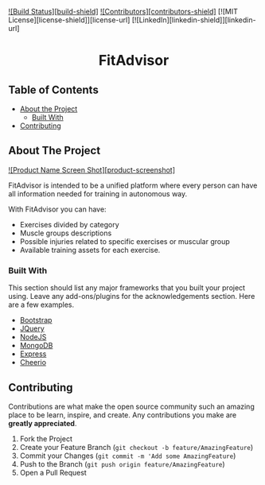 <!-- PROJECT SHIELDS -->
[![Build Status][build-shield]]()
[![Contributors][contributors-shield]]()
[![MIT License][license-shield]][license-url]
[![LinkedIn][linkedin-shield]][linkedin-url]


<p align="center">
  
  <h1 align="center">FitAdvisor</h1>

</p>

<!-- TABLE OF CONTENTS -->
## Table of Contents

* [About the Project](#about-the-project)
  * [Built With](#built-with)
* [Contributing](#contributing)


<!-- ABOUT THE PROJECT -->
## About The Project

[![Product Name Screen Shot][product-screenshot]](https://example.com)

FitAdvisor is intended to be a unified platform where every person can have all information needed for training in autonomous way.

With FitAdvisor you can have:
* Exercises divided by category
* Muscle groups descriptions
* Possible injuries related to specific exercises or muscular group
* Available training assets for each exercise.


### Built With
This section should list any major frameworks that you built your project using. Leave any add-ons/plugins for the acknowledgements section. Here are a few examples.
* [Bootstrap](https://getbootstrap.com)
* [JQuery](https://jquery.com)
* [NodeJS](https://nodejs.org)
* [MongoDB](https://mongodb.com)
* [Express](https://expressjs.com)
* [Cheerio](https://cheerio.js.org/)


<!-- CONTRIBUTING -->
## Contributing

Contributions are what make the open source community such an amazing place to be learn, inspire, and create. Any contributions you make are **greatly appreciated**.

1. Fork the Project
2. Create your Feature Branch (`git checkout -b feature/AmazingFeature`)
3. Commit your Changes (`git commit -m 'Add some AmazingFeature`)
4. Push to the Branch (`git push origin feature/AmazingFeature`)
5. Open a Pull Request
